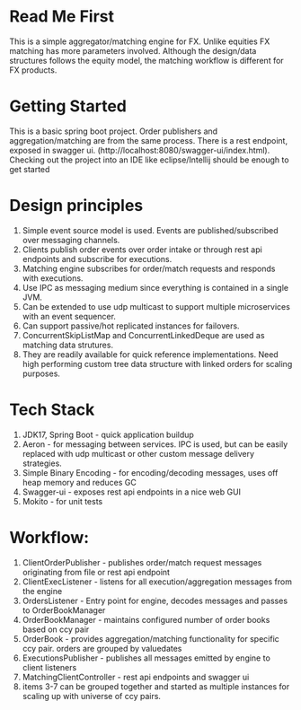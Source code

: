 # Read Me First
This is a simple aggregator/matching engine for FX. Unlike equities FX matching has more parameters involved.
Although the design/data structures follows the equity model, the matching workflow is different for FX products.

# Getting Started
This is a basic spring boot project. Order publishers and aggregation/matching are from the same process.
There is a rest endpoint, exposed in swagger ui. (http://localhost:8080/swagger-ui/index.html).
Checking out the project into an IDE like eclipse/Intellij should be enough to get started

# Design principles
1. Simple event source model is used. Events are published/subscribed over messaging channels.
2. Clients publish order events over order intake or through rest api endpoints and subscribe for executions.
3. Matching engine subscribes for order/match requests and responds with executions.
4. Use IPC as messaging medium since everything is contained in a single JVM.
5. Can be extended to use udp multicast to support multiple microservices with an event sequencer.
6. Can support passive/hot replicated instances for failovers.
7. ConcurrentSkipListMap and ConcurrentLinkedDeque are used as matching data strutures. 
8. They are readily available for quick reference implementations. Need high performing custom tree data structure with linked orders
for scaling purposes.

# Tech Stack
1. JDK17, Spring Boot - quick application buildup
2. Aeron - for messaging between services. IPC is used, but can be easily replaced with udp multicast or other custom message delivery strategies. 
3. Simple Binary Encoding - for encoding/decoding messages, uses off heap memory and reduces GC
4. Swagger-ui - exposes rest api endpoints in a nice web GUI
5. Mokito - for unit tests

# Workflow:
1. ClientOrderPublisher - publishes order/match request messages originating from file or rest api endpoint
2. ClientExecListener - listens for all execution/aggregation messages from the engine
3. OrdersListener - Entry point for engine, decodes messages and passes to OrderBookManager
4. OrderBookManager - maintains configured number of order books based on ccy pair
5. OrderBook - provides aggregation/matching functionality for specific ccy pair. orders are grouped by valuedates
6. ExecutionsPublisher - publishes all messages emitted by engine to client listeners
7. MatchingClientController - rest api endpoints and swagger ui
8. items 3-7 can be grouped together and started as multiple instances for scaling up with universe of ccy pairs.
